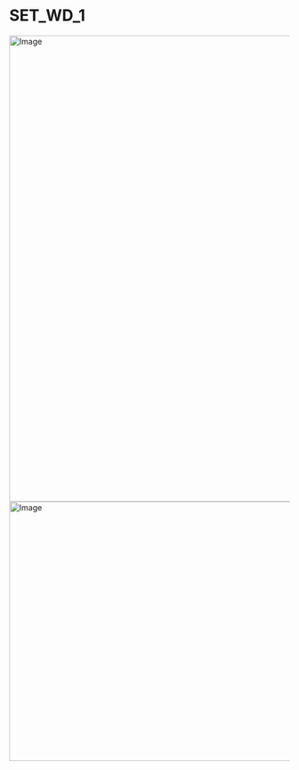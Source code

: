 # SET_WD_1
<img width="1870" height="836" alt="Image" src="https://github.com/user-attachments/assets/2e9b1c21-5865-4dbc-9235-847c2786549b" />
<img width="1516" height="465" alt="Image" src="https://github.com/user-attachments/assets/3b0be341-6f47-482e-9191-e707cf8ef813" />
